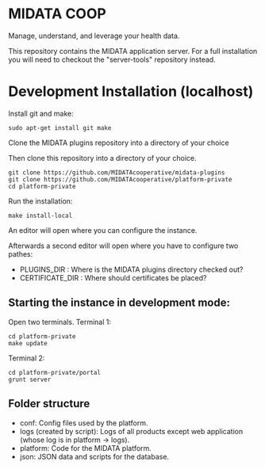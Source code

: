 MIDATA COOP 
=============================

Manage, understand, and leverage your health data.

This repository contains the MIDATA application server.
For a full installation you will need to checkout the "server-tools" repository instead.


Development Installation (localhost)
===========================

Install git and make:
```
sudo apt-get install git make
```

Clone the MIDATA plugins repository into a directory of your choice

Then clone this repository into a directory of your choice. 
```
git clone https://github.com/MIDATAcooperative/midata-plugins
git clone https://github.com/MIDATAcooperative/platform-private
cd platform-private
```

Run the installation:
```
make install-local
```
An editor will open where you can configure the instance.

Afterwards a second editor will open where you have to configure two pathes:
- PLUGINS_DIR : Where is the MIDATA plugins directory checked out?
- CERTIFICATE_DIR : Where should certificates be placed?

Starting the instance in development mode:
------
Open two terminals.
Terminal 1:
```
cd platform-private
make update
```

Terminal 2:
```
cd platform-private/portal
grunt server
```

Folder structure
----------------

- conf: Config files used by the platform.
- logs (created by script): Logs of all products except web application (whose log is in platform -> logs).
- platform: Code for the MIDATA platform.
- json: JSON data and scripts for the database.
